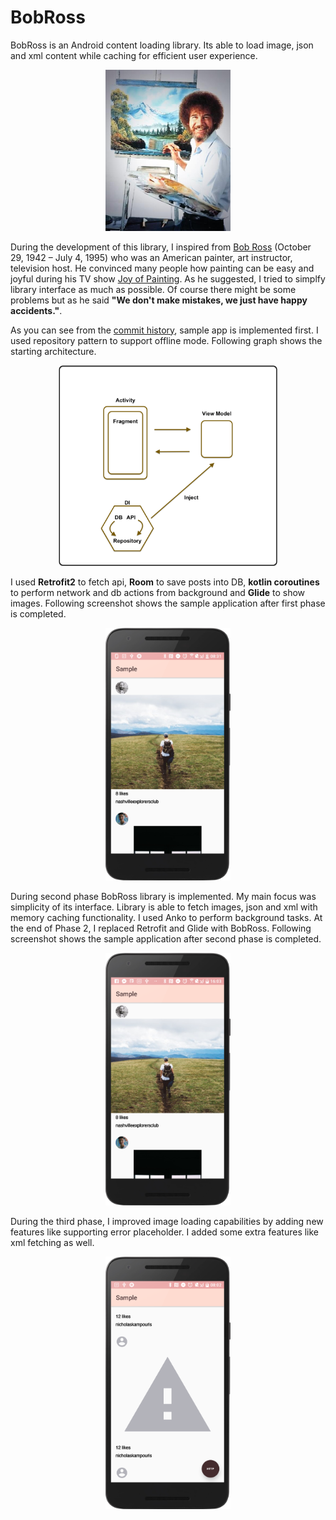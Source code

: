 # BobRoss

BobRoss is an Android content loading library. Its able to load image, json and xml content while caching for efficient user experience.

<p align="center">
  <img src="/screenshots/bobross.jpeg" width="200" title="Bob Ross">
</p>

During the development of this library, I inspired from [Bob Ross](https://en.wikipedia.org/wiki/Bob_Ross) (October 29, 1942 – July 4, 1995) who was an American painter, art instructor, television host. He convinced many people how painting can be easy and joyful during his TV show [Joy of Painting](https://en.wikipedia.org/wiki/The_Joy_of_Painting). As he suggested, I tried to simplfy library interface as much as possible. Of course there might be some problems but as he said **"We don't make mistakes, we just have happy accidents."**.

As you can see from the [commit history](https://github.com/dnkilic/BobRoss/commits/master), sample app is implemented first. I used repository pattern to support offline mode. Following graph shows the starting architecture.

<p align="center">
  <img src="/screenshots/initial_arc.png" width="350" title="Initial Architecture">
</p>

I used **Retrofit2** to fetch api, **Room** to save posts into DB, **kotlin coroutines** to perform network and db actions from background and **Glide** to show images. Following screenshot shows the sample application after first phase is completed. 

<p align="center">
  <img src="/screenshots/phase1.png" width="200" title="First Phase">
</p>

During second phase BobRoss library is implemented. My main focus was simplicity of its interface. Library is able to fetch images, json and xml with memory caching functionality. I used Anko to perform background tasks. At the end of Phase 2, I replaced Retrofit and Glide with BobRoss. Following screenshot shows the sample application after second phase is completed. 

<p align="center">
  <img src="/screenshots/phase2.png" width="200" title="Second Phase">
</p>

During the third phase, I improved image loading capabilities by adding new features like supporting error placeholder. I added some extra features like xml fetching as well. 

<p align="center">
  <img src="/screenshots/phase3.png" width="200" title="Third Phase">
</p>
